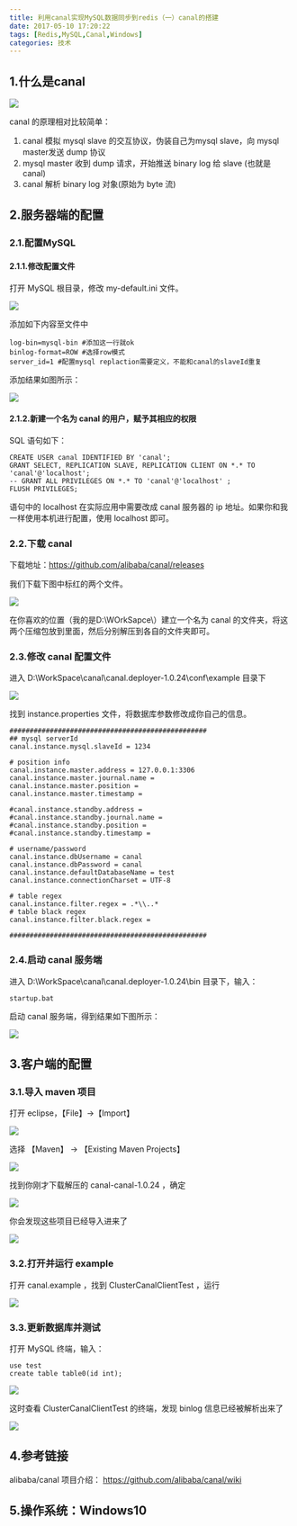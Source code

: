 ```yaml
---
title: 利用canal实现MySQL数据同步到redis（一）canal的搭建
date: 2017-05-10 17:20:22
tags: [Redis,MySQL,Canal,Windows]
categories: 技术
---
```


## 1.什么是canal

![](https://raw.githubusercontent.com/JackSmithThu/MarkdownPhotos/master/201705100001.jpg)

canal 的原理相对比较简单：

1. canal 模拟 mysql slave 的交互协议，伪装自己为mysql slave，向 mysql master发送 dump 协议
2. mysql master 收到 dump 请求，开始推送 binary log 给 slave (也就是 canal)
3. canal 解析 binary log 对象(原始为 byte 流)

## 2.服务器端的配置

### 2.1.配置MySQL

#### 2.1.1.修改配置文件

打开 MySQL 根目录，修改 my-default.ini 文件。

![](https://raw.githubusercontent.com/JackSmithThu/MarkdownPhotos/master/201705100002.png)

添加如下内容至文件中

```
log-bin=mysql-bin #添加这一行就ok
binlog-format=ROW #选择row模式
server_id=1 #配置mysql replaction需要定义，不能和canal的slaveId重复
```

添加结果如图所示：

![](https://raw.githubusercontent.com/JackSmithThu/MarkdownPhotos/master/201705100003.png)


#### 2.1.2.新建一个名为 canal 的用户，赋予其相应的权限

SQL 语句如下：

```
CREATE USER canal IDENTIFIED BY 'canal';  
GRANT SELECT, REPLICATION SLAVE, REPLICATION CLIENT ON *.* TO 'canal'@'localhost';
-- GRANT ALL PRIVILEGES ON *.* TO 'canal'@'localhost' ;
FLUSH PRIVILEGES;
```

语句中的 localhost 在实际应用中需要改成 canal 服务器的 ip 地址。如果你和我一样使用本机进行配置，使用 localhost 即可。

### 2.2.下载 canal

下载地址：https://github.com/alibaba/canal/releases 

我们下载下图中标红的两个文件。

![](https://raw.githubusercontent.com/JackSmithThu/MarkdownPhotos/master/201705100004.png)


在你喜欢的位置（我的是D:\WOrkSapce\）建立一个名为 canal 的文件夹，将这两个压缩包放到里面，然后分别解压到各自的文件夹即可。

### 2.3.修改 canal 配置文件

进入 D:\WorkSpace\canal\canal.deployer-1.0.24\conf\example 目录下

![](https://raw.githubusercontent.com/JackSmithThu/MarkdownPhotos/master/201705100005.png)


找到 instance.properties 文件，将数据库参数修改成你自己的信息。

```
#################################################
## mysql serverId
canal.instance.mysql.slaveId = 1234

# position info
canal.instance.master.address = 127.0.0.1:3306
canal.instance.master.journal.name = 
canal.instance.master.position = 
canal.instance.master.timestamp = 

#canal.instance.standby.address = 
#canal.instance.standby.journal.name =
#canal.instance.standby.position = 
#canal.instance.standby.timestamp = 

# username/password
canal.instance.dbUsername = canal
canal.instance.dbPassword = canal
canal.instance.defaultDatabaseName = test
canal.instance.connectionCharset = UTF-8

# table regex
canal.instance.filter.regex = .*\\..*
# table black regex
canal.instance.filter.black.regex =  

#################################################
```

### 2.4.启动 canal 服务端

进入 D:\WorkSpace\canal\canal.deployer-1.0.24\bin 目录下，输入：

```
startup.bat
```

启动 canal 服务端，得到结果如下图所示：

![](https://raw.githubusercontent.com/JackSmithThu/MarkdownPhotos/master/201705100006.png)


## 3.客户端的配置

### 3.1.导入 maven 项目

打开 eclipse，【File】->【Import】

![](https://raw.githubusercontent.com/JackSmithThu/MarkdownPhotos/master/201705100007.png)


选择 【Maven】 -> 【Existing Maven Projects】

![](https://raw.githubusercontent.com/JackSmithThu/MarkdownPhotos/master/201705100008.png)


找到你刚才下载解压的 canal-canal-1.0.24 ，确定

![](https://raw.githubusercontent.com/JackSmithThu/MarkdownPhotos/master/201705100009.png)


你会发现这些项目已经导入进来了

![](https://raw.githubusercontent.com/JackSmithThu/MarkdownPhotos/master/201705100010.png)


### 3.2.打开并运行 example

打开 canal.example ，找到 ClusterCanalClientTest ，运行

![](https://raw.githubusercontent.com/JackSmithThu/MarkdownPhotos/master/201705100011.png)


### 3.3.更新数据库并测试

打开 MySQL 终端，输入：

```
use test
create table table0(id int);
```

![](https://raw.githubusercontent.com/JackSmithThu/MarkdownPhotos/master/201705100012.png)


这时查看 ClusterCanalClientTest 的终端，发现 binlog 信息已经被解析出来了

![](https://raw.githubusercontent.com/JackSmithThu/MarkdownPhotos/master/201705100013.png)


## 4.参考链接

alibaba/canal 项目介绍：
https://github.com/alibaba/canal/wiki

## 5.操作系统：Windows10